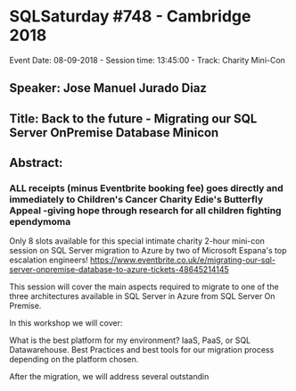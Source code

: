 # SQLSaturday #748 - Cambridge 2018
Event Date: 08-09-2018 - Session time: 13:45:00 - Track: Charity Mini-Con
## Speaker: Jose Manuel Jurado Diaz
## Title: Back to the future - Migrating our SQL Server OnPremise Database Minicon
## Abstract:
### ALL receipts (minus Eventbrite booking fee) goes directly and immediately to Children's Cancer Charity Edie's Butterfly Appeal -giving hope through research for all children fighting ependymoma

Only 8 slots available for this special intimate charity 2-hour mini-con session on SQL Server migration to Azure by two of Microsoft Espana's top escalation engineers!
https://www.eventbrite.co.uk/e/migrating-our-sql-server-onpremise-database-to-azure-tickets-48645214145

This session will cover the main aspects required to migrate to one of the three architectures available in SQL Server in Azure from SQL Server On Premise.

In this workshop we will cover:

What is the best platform for my environment? IaaS, PaaS, or SQL Datawarehouse.
Best Practices and best tools for our migration process depending on the platform chosen.

After the migration, we will address several outstandin
